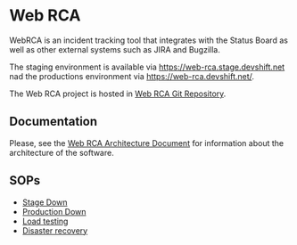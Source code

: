 # Web RCA

WebRCA is an incident tracking tool that integrates with the Status Board as
well as other external systems such as JIRA and Bugzilla.

The staging environment is available via https://web-rca.stage.devshift.net nad
the productions environment via https://web-rca.devshift.net/.

The Web RCA project is hosted in [Web RCA Git Repository](https://gitlab.cee.redhat.com/service/web-rca).

## Documentation

Please, see the [Web RCA Architecture
Document](https://gitlab.cee.redhat.com/service/web-rca/-/blob/main/docs/architecture.md)
for information about the architecture of the software.


## SOPs
 * [Stage Down](./sops/web-rca-stage-down.md)
 * [Production Down](./sops/web-rca-production-down.md)
 * [Load testing](./sops/load-testing.md)
 * [Disaster recovery](./sops/disaster-recovery.md)
